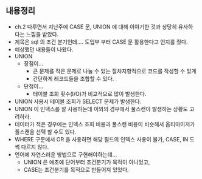 ## 내용정리

- ch.2 다루면서 지난주에 CASE 문, UNION 에 대해 이야기한 것과 상당히 유사하다는 느낌을 받았다.
- 제목은 sql 의 조건 분기인데.... 도입부 부터 CASE 문 활용한다고 언지를 줬다.
- 예상했던 내용들이 나왔다.
- UNION
	- 장점이...
		- 큰 문제를 작은 문제로 나눌 수 있는 절차지향적으로 코드를 작성할 수 있게
		- 간단하게 레코드들을 조합할 수 있다.
	- 단점이...
		- 테이블 조회 횟수\(I/O)가 비교적으로 많이 발생한다.
- UNION 사용시 테이블 조회가 SELECT 문제가 발생한다.
- UNION 이 인덱스를 잘 사용하는데 이외의 경우에서 풀스캔이 발생하는 상황도 고려하라.
- 데이터가 적은 경우에는 인덱스 조회 비용과 풀스캔 비용이 비슷해서 옵티마이저가 풀스캔을 선택 할 수도 있다.
- WHERE 구문에서 OR 을 사용하면 해당 필드의 인덱스 사용이 불가, CASE, IN 도 썩 다르지 않다.
- 언어에 자연스러운 방법으로 구현해야하는데...
	- UNION 은 애초에 단어부터 조건분기가 목적이 아니었고,
	- CASE는 조건분기를 목적으로 만들어져 있었다.
